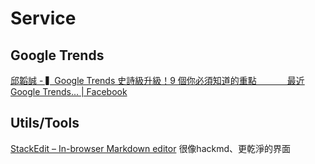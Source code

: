 # Service

## Google Trends

[邱韜誠 - ▍Google Trends 史詩級升級！9 個你必須知道的重點 ⠀⠀⠀⠀ 最近 Google Trends... | Facebook](https://www.facebook.com/OwlFrank/posts/pfbid02w2XpykQPQZuRaVBEZATAA2DDW1oUtKPnZDND4Ea93dmcGQaozgRoCd8CpyCqPaybl)


## Utils/Tools

[StackEdit – In-browser Markdown editor](https://stackedit.io/) 很像hackmd、更乾淨的界面
